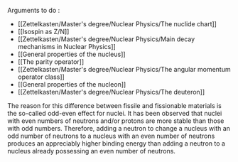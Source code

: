 Arguments to do :

- [[Zettelkasten/Master's degree/Nuclear Physics/The nuclide chart]]
- [[Isospin as Z/N]]
- [[Zettelkasten/Master's degree/Nuclear Physics/Main decay mechanisms in Nuclear Physics]]
- [[General properties of the nucleus]]
- [[The parity operator]]
- [[Zettelkasten/Master's degree/Nuclear Physics/The angular momentum operator class]]
- [[General properties of the nucleon]]
- [[Zettelkasten/Master's degree/Nuclear Physics/The deuteron]]


The reason for this difference between fissile and fissionable materials
is the so-called odd-even effect for nuclei. It has been observed that nuclei with even numbers
of neutrons and/or protons are more stable than those with odd numbers. Therefore, adding a
neutron to change a nucleus with an odd number of neutrons to a nucleus with an even number
of neutrons produces an appreciably higher binding energy than adding a neutron to a nucleus
already possessing an even number of neutrons. 